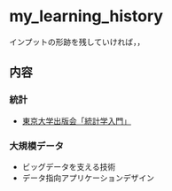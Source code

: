 # my_learning_history
インプットの形跡を残していければ，，

## 内容

### 統計
- [東京大学出版会「統計学入門」](https://github.com/ababa893/my_learning_history/tree/master/toudai_toukei)

### 大規模データ 
- ビッグデータを支える技術
- データ指向アプリケーションデザイン
